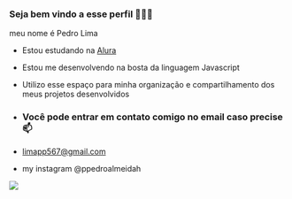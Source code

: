 ###  Seja bem vindo a esse perfil 🌽🇧🇷

meu nome é Pedro Lima 

- Estou estudando na [Alura](https://www.alura.com.br)
- Estou me desenvolvendo na  bosta da linguagem Javascript
- Utilizo esse espaço para minha organização e compartilhamento dos meus projetos desenvolvidos

- ### Você pode entrar em contato comigo no email caso precise 📫

- limapp567@gmail.com

- my instagram @ppedroalmeidah

![](https://media1.tenor.com/m/zdHIXkTPceQAAAAd/my-honest-reaction-walk.gif)

